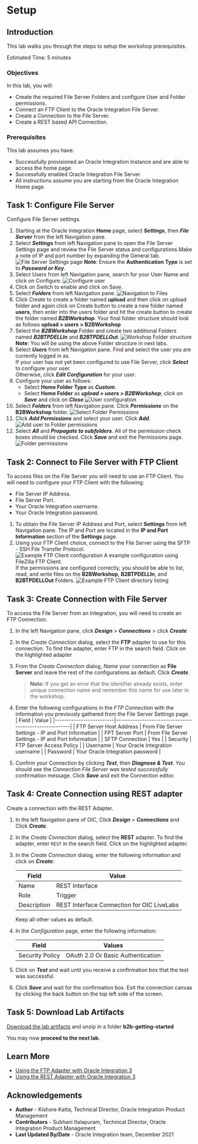 # Setup

## Introduction

This lab walks you through the steps to setup the workshop prerequisites.

Estimated Time: 5 minutes

### Objectives

In this lab, you will:

* Create the required File Server Folders and configure User and Folder permissions.
* Connect an FTP Client to the Oracle Integration File Server.
* Create a Connection to the File Server.
* Create a REST based API Connection.

### Prerequisites

This lab assumes you have:

* Successfully provisioned an Oracle Integration Instance and are able to access the home page.
* Successfully enabled Oracle Integration File Server.
* All instructions assume you are starting from the Oracle Integration Home page.

## Task 1: Configure File Server

Configure File Server settings.

1. Starting at the Oracle Integration **Home** page, select ***Settings***, then ***File Server*** from the left Navigation pane.
2. Select ***Settings*** from left Navigation pane to open the File Server Settings page and review the File Server status and configurations.Make a note of IP and port number by expanding the General tab.
  ![File Server Settings page](images/file-server-settings.png)
**Note**: Ensure the **Authentication Type** is set to ***Password or Key***.
3. Select Users from left Navigation pane, search for your User Name and click on Configure.
![Configure user](images/configureuser.png)
4. Click on Switch to enable and click on Save.
5. Select ***Folders*** from left Navigation pane.
  ![Navigation to Files](images/file-server-files1.png)
6. Click *Create* to create a folder named **upload** and then click on upload folder and again click on Create button to create a new folder named **users**, then enter into the users folder and hit the create button to create the folder named ***B2BWorkshop***. Your final folder structure should look as follows **upload &gt; users &gt; B2BWorkshop**
7. Select the ***B2BWorkshop*** Folder and create two additional Folders named ***B2BTPDELLIn*** and ***B2BTPDELLOut***.
  ![Workshop Folder structure](images/file-server-files2.png)
**Note**: You will be using the above Folder structure in next labs.
8. Select ***Users*** from left Navigation pane. Find and select the user you are currently logged in as.  
If your user has not yet been configured to use File Server, click ***Select*** to configure your user.  
Otherwise, click ***Edit Configuration*** for your user.
9. Configure your user as follows:
    * Select **Home Folder Type** as ***Custom***.
    * Select **Home Folder** as ***upload &gt; users &gt; B2BWorkshop***, click on ***Save*** and click on ***Close***
    ![User configuration](images/user-permissions2.png)
9. Select ***Folders*** from left Navigation pane. Click ***Permissions*** on the **B2BWorkshop** folder.
  ![Select Folder Permissions](images/user-permissions4.png)
10. Click ***Add Permissions*** and select your user. Click ***Add***.
  ![Add user to Folder permissions](images/user-permissions5.png)
11. Select ***All*** and ***Propagate to subfolders***. All of the permission check boxes should be checked. Click ***Save*** and exit the Permissions page.
  ![Folder permissions](images/user-permissions6.png)

## Task 2: Connect to File Server with FTP Client

To access files on the File Server you will need to use an FTP Client. You will need to configure your FTP Client with the following:

* File Server IP Address.
* File Server Port.
* Your Oracle Integration username.
* Your Oracle Integration password.

1. To obtain the File Server IP Address and Port, select **Settings** from left Navigation pane. The IP and Port are located in the **IP and Port Information** section of the **Settings** page.
2. Using your FTP Client choice, connect to the File Server using the SFTP - SSH File Transfer Protocol.  
  ![Example FTP Client configuration](images/user-permissions7.png)
A example configuration using FileZilla FTP Client.  
If the permissions are configured correctly, you should be able to list, read, and write files on the **B2BWorkshop**, **B2BTPDELLIn**, and **B2BTPDELLOut** Folders.
  ![Example FTP Client directory listing](images/user-permissions8.png)

## Task 3: Create Connection with File Server

  To access the File Server from an Integration, you will need to create an FTP Connection.  

  1. In the left Navigation pane, click ***Design*** &gt; ***Connections*** &gt; click ***Create***
  2. In the *Create Connection* dialog, select the **FTP** adapter to use for this connection. To find the adapter, enter FTP in the search field. Click on the highlighted adapter
  3. From the *Create Connection* dialog, *Name* your connection as **File Server** and leave the rest of the configurations as default. Click ***Create***.  
      > **Note:**  If you get an error that the identifier already exists, enter unique connection name and remember this name for use later in the workshop.

  4. Enter the following configurations in the *FTP Connection* with the information you previously gathered from the File Server Settings page.  
      | Field                   | Value                                                 |
      |-------------------------|-------------------------------------------------------|
      | FTP Server Host Address | From File Server Settings - IP and Port Information   |
      | FPT Server Port         | From File Server Settings - IP and Port Information   |
      | SFTP Connection         | Yes                                                   |
      | Security                | FTP Server Access Policy                              |
      | Username                | Your Oracle Integration username                      |
      | Password                | Your Oracle Integration password                      |

  5. Confirm your Connection by clicking ***Test***, then ***Diagnose & Test***. You should see the *Connection File Server was tested successfully* confirmation message. Click ***Save*** and exit the Connection editor.

## Task	4: Create Connection using REST adapter
  Create a connection with the REST Adapter.

  1. In the left Navigation pane of OIC, Click ***Design*** &gt; ***Connections*** and Click ***Create***.
  2. In the *Create Connection* dialog, select the **REST** adapter. To find the adapter, enter `REST` in the search field. Click on the highlighted adapter.
  3. In the *Create Connection* dialog, enter the following information and click on ***Create***:

      | **Field**        | **Value**          |       
      | --- | ----------- |
      | Name         | REST Interface     |
      | Role         | Trigger       |
      | Description  | REST Interface Connection for OIC LiveLabs |

      Keep all other values as default.

  4. In the *Configuration* page, enter the following information:

      | **Field**  | **Values** |
      |---|---|
      |Security Policy | OAuth 2.0 Or Basic Authentication |

  5. Click on ***Test***  and wait until you receive a confirmation box that the test was successful.
  6. Click ***Save*** and wait for the confirmation box. Exit the connection canvas by clicking the back button on the top left side of the screen.


## Task 5: Download Lab Artifacts

[Download the lab artifacts](https://objectstorage.us-ashburn-1.oraclecloud.com/p/Ei1_2QRw4M8tQpk59Qhao2JCvEivSAX8MGB9R6PfHZlqNkpkAcnVg4V3-GyTs1_t/n/c4u04/b/livelabsfiles/o/oci-library/b2b-getting-started.zip) and unzip in a folder **b2b-getting-started**

You may now **proceed to the next lab**.

## Learn More

* [Using the FTP Adapter with Oracle Integration 3](https://docs.oracle.com/en/cloud/paas/application-integration/ftp-adapter/ftp-adapter-capabilities.html)
* [Using the REST Adapter with Oracle Integration 3](https://docs.oracle.com/en/cloud/paas/application-integration/rest-adapter/index.html)

## Acknowledgements

* **Author** - Kishore Katta, Technical Director, Oracle Integration Product Management
* **Contributors** - Subhani Italapuram, Technical Director, Oracle Integration Product Management
* **Last Updated By/Date** - Oracle Integration team, December 2021

